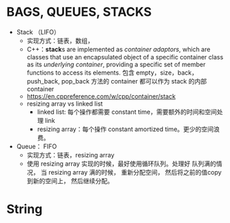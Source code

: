 # BAGS, QUEUES, STACKS

* Stack （LIFO）
  * 实现方式：链表，数组，
  * C++：**stack**s are implemented as *container adaptors*, which are classes that use an encapsulated object of a specific container class as its *underlying container*, providing a specific set of member functions to access its elements. 包含 empty，size，back，push_back, pop_back 方法的 container 都可以作为 stack 的内部 container
  * https://en.cppreference.com/w/cpp/container/stack
  * resizing array vs linked list
    * linked list: 每个操作都需要 constant time，需要额外的时间和空间处理 link
    * resizing array：每个操作 constant amortized time。更少的空间浪费。
* Queue： FIFO
  * 实现方式：链表，resizing array
  * 使用 resizing array 实现的时候，最好使用循环队列。处理好 队列满的情况， 当 resizing array 满的时候， 重新分配空间， 然后将之前的值copy到新的空间上， 然后继续分配。



# String

